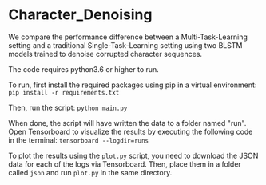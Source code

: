 # Character_Denoising
We compare the performance difference between a Multi-Task-Learning setting and a traditional Single-Task-Learning setting using two BLSTM models trained to denoise corrupted character sequences.

The code requires python3.6 or higher to run.

To run, first install the required packages using pip in a virtual environment:
`pip install -r requirements.txt`

Then, run the script:
`python main.py`

When done, the script will have written the data to a folder named "run". Open Tensorboard to visualize the results by executing the following code in the terminal:
`tensorboard --logdir=runs`

To plot the results using the `plot.py` script, you need to download the JSON data for each of the logs via Tensorboard. Then, place them in a folder called `json` and run `plot.py` in the same directory.
